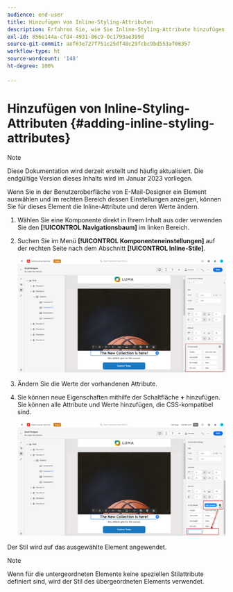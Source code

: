 ```yaml
---
audience: end-user
title: Hinzufügen von Inline-Styling-Attributen
description: Erfahren Sie, wie Sie Inline-Styling-Attribute hinzufügen
exl-id: 856e144a-cfd4-4931-86c9-0c1793ae399d
source-git-commit: aef03e727f751c25df48c29fcbc9bd553af08357
workflow-type: ht
source-wordcount: '148'
ht-degree: 100%

---
```


# Hinzufügen von Inline-Styling-Attributen {#adding-inline-styling-attributes}

>[!NOTE]
>
>Diese Dokumentation wird derzeit erstellt und häufig aktualisiert. Die endgültige Version dieses Inhalts wird im Januar 2023 vorliegen.

Wenn Sie in der Benutzeroberfläche von E-Mail-Designer ein Element auswählen und im rechten Bereich dessen Einstellungen anzeigen, können Sie für dieses Element die Inline-Attribute und deren Werte ändern.

1. Wählen Sie eine Komponente direkt in Ihrem Inhalt aus oder verwenden Sie den **[!UICONTROL Navigationsbaum]** im linken Bereich.

1. Suchen Sie im Menü **[!UICONTROL Komponenteneinstellungen]** auf der rechten Seite nach dem Abschnitt **[!UICONTROL Inline-Stile]**.

   ![](assets/styles_1.png)

1. Ändern Sie die Werte der vorhandenen Attribute.

1. Sie können neue Eigenschaften mithilfe der Schaltfläche **+** hinzufügen. Sie können alle Attribute und Werte hinzufügen, die CSS-kompatibel sind.

   ![](assets/styles_2.png)

Der Stil wird auf das ausgewählte Element angewendet.

>[!NOTE]
>
>Wenn für die untergeordneten Elemente keine speziellen Stilattribute definiert sind, wird der Stil des übergeordneten Elements verwendet.

